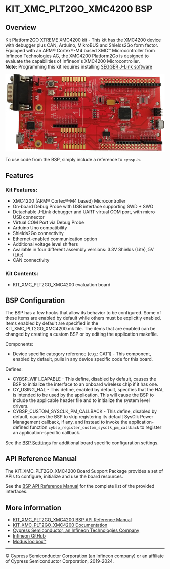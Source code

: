 # KIT_XMC_PLT2GO_XMC4200 BSP

## Overview

Kit Platform2GO XTREME XMC4200 kit - This kit has the XMC4200 device with debugger plus CAN, Arduino, MikroBUS and Shields2Go form factor. Equipped with an ARM® Cortex®-M4 based XMC™ Microcontroller from Infineon Technologies AG, the XMC4200 Platform2Go is designed to evaluate the capabilities of Infineon's XMC4200 Microcontroller.     
**Note:**
Programming this kit requires installing 
[SEGGER J-Link software](https://www.segger.com/downloads/jlink/#J-LinkSoftwareAndDocumentationPack)

![](docs/html/board.png)

To use code from the BSP, simply include a reference to `cybsp.h`.

## Features

### Kit Features:

* XMC4200 (ARM® Cortex®-M4 based) Microcontroller
* On-board Debug Probe with USB interface supporting SWD + SWO
* Detachable J-Link debugger and UART virtual COM port, with micro USB connector
* Virtual COM Port via Debug Probe
* Arduino Uno compatibility
* Shields2Go connectivity
* Ethernet-enabled communication option
* Additional voltage level shifters
* Available in four different assembly versions: 3.3V Shields (Lite), 5V (Lite)
* CAN connectivity

### Kit Contents:

* KIT_XMC_PLT2GO_XMC4200 evaluation board

## BSP Configuration

The BSP has a few hooks that allow its behavior to be configured. Some of these items are enabled by default while others must be explicitly enabled. Items enabled by default are specified in the KIT_XMC_PLT2GO_XMC4200.mk file. The items that are enabled can be changed by creating a custom BSP or by editing the application makefile.

Components:
* Device specific category reference (e.g.: CAT1) - This component, enabled by default, pulls in any device specific code for this board.

Defines:
* CYBSP_WIFI_CAPABLE - This define, disabled by default, causes the BSP to initialize the interface to an onboard wireless chip if it has one.
* CY_USING_HAL - This define, enabled by default, specifies that the HAL is intended to be used by the application. This will cause the BSP to include the applicable header file and to initialize the system level drivers.
* CYBSP_CUSTOM_SYSCLK_PM_CALLBACK - This define, disabled by default, causes the BSP to skip registering its default SysClk Power Management callback, if any, and instead to invoke the application-defined function `cybsp_register_custom_sysclk_pm_callback` to register an application-specific callback.



See the [BSP Setttings][settings] for additional board specific configuration settings.

## API Reference Manual

The KIT_XMC_PLT2GO_XMC4200 Board Support Package provides a set of APIs to configure, initialize and use the board resources.

See the [BSP API Reference Manual][api] for the complete list of the provided interfaces.

## More information
* [KIT_XMC_PLT2GO_XMC4200 BSP API Reference Manual][api]
* [KIT_XMC_PLT2GO_XMC4200 Documentation](https://www.infineon.com/cms/en/product/evaluation-boards/kit_xmc_plt2go_xmc4200/)
* [Cypress Semiconductor, an Infineon Technologies Company](http://www.cypress.com)
* [Infineon GitHub](https://github.com/infineon)
* [ModusToolbox™](https://www.cypress.com/products/modustoolbox-software-environment)

[api]: https://infineon.github.io/TARGET_KIT_XMC_PLT2GO_XMC4200/html/modules.html
[settings]: https://infineon.github.io/TARGET_KIT_XMC_PLT2GO_XMC4200/html/md_bsp_settings.html

---
© Cypress Semiconductor Corporation (an Infineon company) or an affiliate of Cypress Semiconductor Corporation, 2019-2024.